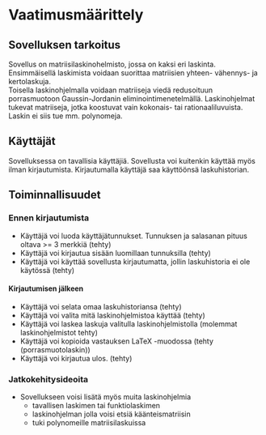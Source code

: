 # Vaatimusmäärittely
## Sovelluksen tarkoitus
Sovellus on matriisilaskinohelmisto, jossa on kaksi eri laskinta. Ensimmäisellä laskimista voidaan suorittaa matriisien yhteen- vähennys- ja kertolaskuja.  
Toisella laskinohjelmalla voidaan matriiseja viedä redusoituun porrasmuotoon Gaussin-Jordanin eliminointimenetelmällä. 
Laskinohjelmat tukevat matriiseja, jotka koostuvat vain kokonais- tai rationaaliluvuista. Laskin ei siis tue mm. polynomeja.

## Käyttäjät
Sovelluksessa on tavallisia käyttäjiä. 
Sovellusta voi kuitenkin käyttää myös ilman kirjautumista.
Kirjautumalla käyttäjä saa käyttöönsä laskuhistorian.

## Toiminnallisuudet
### Ennen kirjautumista
* Käyttäjä voi luoda käyttäjätunnukset. Tunnuksen ja salasanan pituus oltava >= 3 merkkiä (tehty)
* Käyttäjä voi kirjautua sisään luomillaan tunnuksilla (tehty)
* Käyttäjä voi käyttää sovellusta kirjautumatta, jollin laskuhistoria ei ole käytössä (tehty)

#### Kirjautumisen jälkeen
* Käyttäjä voi selata omaa laskuhistoriansa (tehty)
* Käyttäjä voi valita mitä laskinohjelmistoa käyttää (tehty)
* Käyttäjä voi laskea laskuja valitulla laskinohjelmistolla (molemmat laskinohjelmistot tehty)
* Käyttäjä voi kopioida vastauksen LaTeX -muodossa (tehty (porrasmuotolaskin))
* Käyttäjä voi kirjautua ulos. (tehty)

### Jatkokehitysideoita
* Sovellukseen voisi lisätä myös muita laskinohjelmia
    * tavallisen laskimen tai funktiolaskimen
    * laskinohjelman jolla voisi etsiä käänteismatriisin
    * tuki polynomeille matriisilaskuissa
